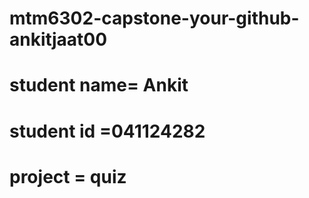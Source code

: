 # mtm6302-capstone-your-github-ankitjaat00
# student name= Ankit
# student id =041124282
# project = quiz